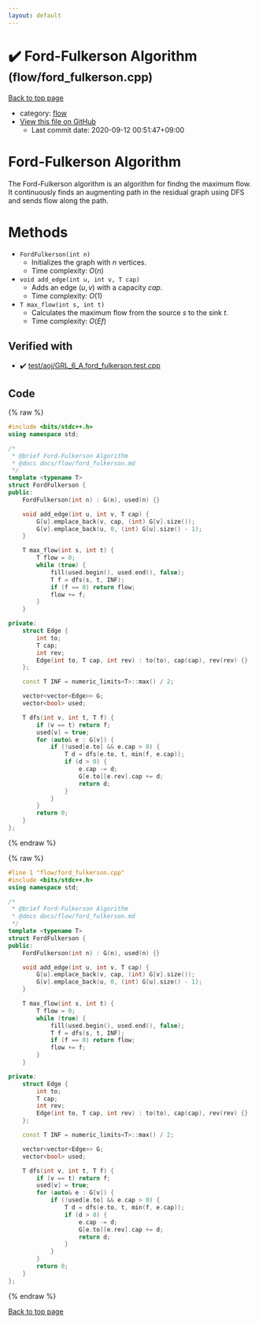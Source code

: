 ```yaml
---
layout: default
---
```


<!-- mathjax config similar to math.stackexchange -->
<script type="text/javascript" async
  src="https://cdnjs.cloudflare.com/ajax/libs/mathjax/2.7.5/MathJax.js?config=TeX-MML-AM_CHTML">
</script>
<script type="text/x-mathjax-config">
  MathJax.Hub.Config({
    TeX: { equationNumbers: { autoNumber: "AMS" }},
    tex2jax: {
      inlineMath: [ ['$','$'] ],
      processEscapes: true
    },
    "HTML-CSS": { matchFontHeight: false },
    displayAlign: "left",
    displayIndent: "2em"
  });
</script>

<script type="text/javascript" src="https://cdnjs.cloudflare.com/ajax/libs/jquery/3.4.1/jquery.min.js"></script>
<script src="https://cdn.jsdelivr.net/npm/jquery-balloon-js@1.1.2/jquery.balloon.min.js" integrity="sha256-ZEYs9VrgAeNuPvs15E39OsyOJaIkXEEt10fzxJ20+2I=" crossorigin="anonymous"></script>
<script type="text/javascript" src="../../assets/js/copy-button.js"></script>
<link rel="stylesheet" href="../../assets/css/copy-button.css" />


# :heavy_check_mark: Ford-Fulkerson Algorithm <small>(flow/ford_fulkerson.cpp)</small>

<a href="../../index.html">Back to top page</a>

* category: <a href="../../index.html#cff5497121104c2b8e0cb41ed2083a9b">flow</a>
* <a href="{{ site.github.repository_url }}/blob/master/flow/ford_fulkerson.cpp">View this file on GitHub</a>
    - Last commit date: 2020-09-12 00:51:47+09:00




# Ford-Fulkerson Algorithm

The Ford-Fulkerson algorithm is an algorithm for findng the maximum flow. It continuously finds an augmenting path in the residual graph using DFS and sends flow along the path.

# Methods

- `FordFulkerson(int n)`
    - Initializes the graph with $n$ vertices.
    - Time complexity: $O(n)$
- `void add_edge(int u, int v, T cap)`
    - Adds an edge $(u, v)$ with a capacity $cap$.
    - Time complexity: $O(1)$
- `T max_flow(int s, int t)`
    - Calculates the maximum flow from the source $s$ to the sink $t$.
    - Time complexity: $O(Ef)$

## Verified with

* :heavy_check_mark: <a href="../../verify/test/aoj/GRL_6_A.ford_fulkerson.test.cpp.html">test/aoj/GRL_6_A.ford_fulkerson.test.cpp</a>


## Code

<a id="unbundled"></a>
{% raw %}
```cpp
#include <bits/stdc++.h>
using namespace std;

/*
 * @brief Ford-Fulkerson Algorithm
 * @docs docs/flow/ford_fulkerson.md
 */
template <typename T>
struct FordFulkerson {
public:
    FordFulkerson(int n) : G(n), used(n) {}

    void add_edge(int u, int v, T cap) {
        G[u].emplace_back(v, cap, (int) G[v].size());
        G[v].emplace_back(u, 0, (int) G[u].size() - 1);
    }

    T max_flow(int s, int t) {
        T flow = 0;
        while (true) {
            fill(used.begin(), used.end(), false);
            T f = dfs(s, t, INF);
            if (f == 0) return flow;
            flow += f;
        }
    }

private:
    struct Edge {
        int to;
        T cap;
        int rev;
        Edge(int to, T cap, int rev) : to(to), cap(cap), rev(rev) {}
    };

    const T INF = numeric_limits<T>::max() / 2;

    vector<vector<Edge>> G;
    vector<bool> used;

    T dfs(int v, int t, T f) {
        if (v == t) return f;
        used[v] = true;
        for (auto& e : G[v]) {
            if (!used[e.to] && e.cap > 0) {
                T d = dfs(e.to, t, min(f, e.cap));
                if (d > 0) {
                    e.cap -= d;
                    G[e.to][e.rev].cap += d;
                    return d;
                }
            }
        }
        return 0;
    }
};
```
{% endraw %}

<a id="bundled"></a>
{% raw %}
```cpp
#line 1 "flow/ford_fulkerson.cpp"
#include <bits/stdc++.h>
using namespace std;

/*
 * @brief Ford-Fulkerson Algorithm
 * @docs docs/flow/ford_fulkerson.md
 */
template <typename T>
struct FordFulkerson {
public:
    FordFulkerson(int n) : G(n), used(n) {}

    void add_edge(int u, int v, T cap) {
        G[u].emplace_back(v, cap, (int) G[v].size());
        G[v].emplace_back(u, 0, (int) G[u].size() - 1);
    }

    T max_flow(int s, int t) {
        T flow = 0;
        while (true) {
            fill(used.begin(), used.end(), false);
            T f = dfs(s, t, INF);
            if (f == 0) return flow;
            flow += f;
        }
    }

private:
    struct Edge {
        int to;
        T cap;
        int rev;
        Edge(int to, T cap, int rev) : to(to), cap(cap), rev(rev) {}
    };

    const T INF = numeric_limits<T>::max() / 2;

    vector<vector<Edge>> G;
    vector<bool> used;

    T dfs(int v, int t, T f) {
        if (v == t) return f;
        used[v] = true;
        for (auto& e : G[v]) {
            if (!used[e.to] && e.cap > 0) {
                T d = dfs(e.to, t, min(f, e.cap));
                if (d > 0) {
                    e.cap -= d;
                    G[e.to][e.rev].cap += d;
                    return d;
                }
            }
        }
        return 0;
    }
};

```
{% endraw %}

<a href="../../index.html">Back to top page</a>

